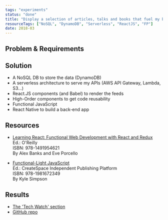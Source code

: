 ```yaml
---
tags: "experiments"
status: "done"
title: "Display a selection of articles, talks and books that fuel my brain"
resourceTags: ["NoSQL", "DynamoDB", "Serverless", "ReactJS", "FP"]
date: 2018-03
---
```


## Problem & Requirements

## Solution

- A NoSQL DB to store the data (DynamoDB)
- A serverless architecture to serve my APIs (AWS API Gateway, Lambda, S3...)
- React.JS components (and Babel) to render the feeds
- High-Order components to get code reusability
- Functional JavaScript
- React Native to build a back-end app

## Resources

- [Learning React: Functional Web Development with React and Redux](https://www.amazon.com/Learning-React-Functional-Development-Redux/dp/1491954620)<br/>
  Ed.: O'Reilly<br/>
  ISBN: 978-1491954621<br/>
  By Alex Banks and Eve Porcello

- [Functional-Light JavaScript](https://www.amazon.com/Functional-Light-JavaScript-Balanced-Pragmatic-FP/dp/1981672346)<br/>
  Ed.: CreateSpace Independent Publishing Platform<br/>
  ISBN: 978-1981672349<br/>
  By Kyle Simpson

## Results

- [The 'Tech Watch' section](/#brainfuel)
- [GitHub repo](https://github.com/fellowseb/lab)
